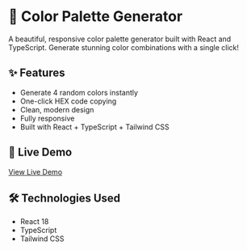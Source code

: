 # 🎨 Color Palette Generator

A beautiful, responsive color palette generator built with React and TypeScript. Generate stunning color combinations with a single click!

## ✨ Features

- Generate 4 random colors instantly
- One-click HEX code copying
- Clean, modern design
- Fully responsive
- Built with React + TypeScript + Tailwind CSS

## 🚀 Live Demo

[View Live Demo](https://celebrated-kelpie-bcfd08.netlify.app/)

## 🛠️ Technologies Used

- React 18
- TypeScript
- Tailwind CSS
